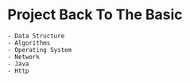 # Project Back To The Basic

	- Data Structure
	- Algorithms
	- Operating System
	- Network
	- Java
	- Http
	


